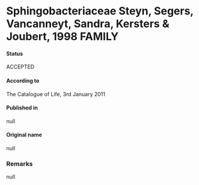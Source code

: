 # Sphingobacteriaceae Steyn, Segers, Vancanneyt, Sandra, Kersters & Joubert, 1998 FAMILY

#### Status
ACCEPTED

#### According to
The Catalogue of Life, 3rd January 2011

#### Published in
null

#### Original name
null

### Remarks
null